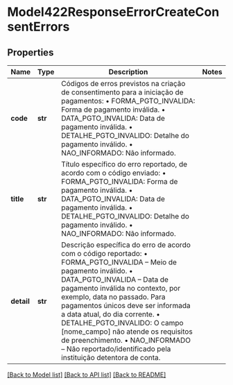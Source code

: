 # Model422ResponseErrorCreateConsentErrors

## Properties
Name | Type | Description | Notes
------------ | ------------- | ------------- | -------------
**code** | **str** | Códigos de erros previstos na criação de consentimento para a iniciação de pagamentos:   • FORMA_PGTO_INVALIDA: Forma de pagamento inválida.   • DATA_PGTO_INVALIDA: Data de pagamento inválida.   • DETALHE_PGTO_INVALIDO: Detalhe do pagamento inválido.   • NAO_INFORMADO: Não informado.     | 
**title** | **str** | Título específico do erro reportado, de acordo com o código enviado:   • FORMA_PGTO_INVALIDA: Forma de pagamento inválida.   • DATA_PGTO_INVALIDA: Data de pagamento inválida.  • DETALHE_PGTO_INVALIDO: Detalhe do pagamento inválido. • NAO_INFORMADO: Não informado.      | 
**detail** | **str** | Descrição específica do erro de acordo com o código reportado:   • FORMA_PGTO_INVALIDA – Meio de pagamento inválido.   • DATA_PGTO_INVALIDA – Data de pagamento inválida no contexto, por exemplo, data no passado. Para pagamentos únicos deve ser informada a data atual, do dia corrente.   • DETALHE_PGTO_INVALIDO: O campo [nome_campo] não atende os requisitos de preenchimento.   • NAO_INFORMADO – Não reportado/identificado pela instituição detentora de conta.    | 

[[Back to Model list]](../README.md#documentation-for-models) [[Back to API list]](../README.md#documentation-for-api-endpoints) [[Back to README]](../README.md)

